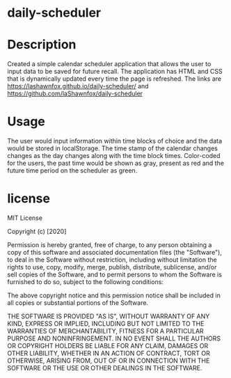 # daily-scheduler
# Description 

Created a simple calendar scheduler application that allows the user to input data to be saved for future recall. The application has HTML and CSS that is dynamically updated every time the page is refreshed.
The links are https://lashawnfox.github.io/daily-scheduler/  and 
https://github.com/laShawnfox/daily-scheduler
# Usage

The user would input information within time blocks of choice and the data would be stored in localStorage. The time stamp of the calendar changes changes as the day changes along with the time block times. Color-coded for the users, the past time would be shown as gray, present as red and the future time period on the scheduler as green.


# license
MIT License

Copyright (c) [2020] 

Permission is hereby granted, free of charge, to any person obtaining a copy of this software and associated documentation files (the "Software"), to deal in the Software without restriction, including without limitation the rights to use, copy, modify, merge, publish, distribute, sublicense, and/or sell copies of the Software, and to permit persons to whom the Software is furnished to do so, subject to the following conditions:

The above copyright notice and this permission notice shall be included in all copies or substantial portions of the Software.

THE SOFTWARE IS PROVIDED "AS IS", WITHOUT WARRANTY OF ANY KIND, EXPRESS OR IMPLIED, INCLUDING BUT NOT LIMITED TO THE WARRANTIES OF MERCHANTABILITY, FITNESS FOR A PARTICULAR PURPOSE AND NONINFRINGEMENT. IN NO EVENT SHALL THE AUTHORS OR COPYRIGHT HOLDERS BE LIABLE FOR ANY CLAIM, DAMAGES OR OTHER LIABILITY, WHETHER IN AN ACTION OF CONTRACT, TORT OR OTHERWISE, ARISING FROM, OUT OF OR IN CONNECTION WITH THE SOFTWARE OR THE USE OR OTHER DEALINGS IN THE SOFTWARE.
